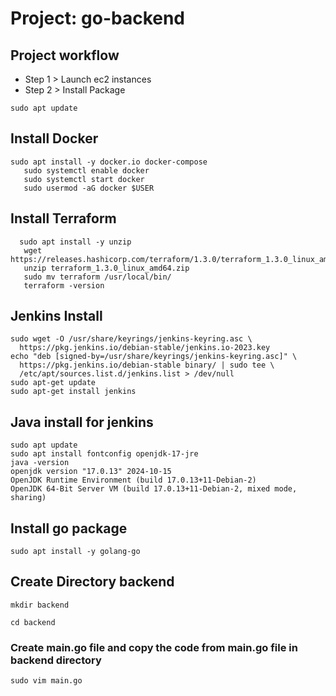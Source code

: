 # Project: go-backend
## Project workflow
- Step 1 > Launch ec2 instances
-  Step 2 > Install Package 
````
sudo apt update
````
## Install Docker
````
sudo apt install -y docker.io docker-compose
   sudo systemctl enable docker
   sudo systemctl start docker
   sudo usermod -aG docker $USER
````
 ## Install Terraform
````
  sudo apt install -y unzip
   wget https://releases.hashicorp.com/terraform/1.3.0/terraform_1.3.0_linux_amd64.zip
   unzip terraform_1.3.0_linux_amd64.zip
   sudo mv terraform /usr/local/bin/
   terraform -version
````
## Jenkins Install
````
sudo wget -O /usr/share/keyrings/jenkins-keyring.asc \
  https://pkg.jenkins.io/debian-stable/jenkins.io-2023.key
echo "deb [signed-by=/usr/share/keyrings/jenkins-keyring.asc]" \
  https://pkg.jenkins.io/debian-stable binary/ | sudo tee \
  /etc/apt/sources.list.d/jenkins.list > /dev/null
sudo apt-get update
sudo apt-get install jenkins
````
## Java install for jenkins
````
sudo apt update
sudo apt install fontconfig openjdk-17-jre
java -version
openjdk version "17.0.13" 2024-10-15
OpenJDK Runtime Environment (build 17.0.13+11-Debian-2)
OpenJDK 64-Bit Server VM (build 17.0.13+11-Debian-2, mixed mode, sharing)
````
## Install go package
````
sudo apt install -y golang-go
````
## Create Directory backend
````
mkdir backend
````
````
cd backend
````
### Create main.go file and copy the code from main.go file in backend directory
````
sudo vim main.go
````

